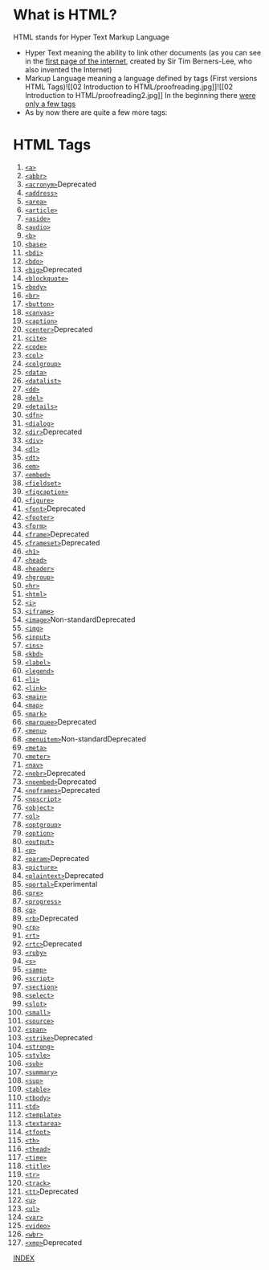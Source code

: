 # What is HTML?

HTML stands for Hyper Text Markup Language
- Hyper Text meaning the ability to link other documents (as you can see in the [first page of the internet](https://www.w3.org/History/19921103-hypertext/hypertext/WWW/TheProject.html), created by Sir Tim Berners-Lee, who also invented the Internet)
- Markup Language meaning a language defined by tags (First versions HTML Tags)![[02 Introduction to HTML/proofreading.jpg]]![[02 Introduction to HTML/proofreading2.jpg]] In the beginning there [were only a few tags](https://www.w3.org/History/19921103-hypertext/hypertext/WWW/MarkUp/Tags.html)
- As by now there are quite a few more tags:
# HTML Tags
1. [`<a>`](/03%20Intermediate%20HTML/3.2%20Anchor%20Element.md)
2. [`<abbr>`](https://developer.mozilla.org/en-US/docs/Web/HTML/Element/abbr)
3. [`<acronym>`](https://developer.mozilla.org/en-US/docs/Web/HTML/Element/acronym)Deprecated
4. [`<address>`](https://developer.mozilla.org/en-US/docs/Web/HTML/Element/address)
5. [`<area>`](https://developer.mozilla.org/en-US/docs/Web/HTML/Element/area)
6. [`<article>`](https://developer.mozilla.org/en-US/docs/Web/HTML/Element/article)
7. [`<aside>`](https://developer.mozilla.org/en-US/docs/Web/HTML/Element/aside)
8. [`<audio>`](https://developer.mozilla.org/en-US/docs/Web/HTML/Element/audio)
9. [`<b>`](https://developer.mozilla.org/en-US/docs/Web/HTML/Element/b)
10. [`<base>`](https://developer.mozilla.org/en-US/docs/Web/HTML/Element/base)
11. [`<bdi>`](https://developer.mozilla.org/en-US/docs/Web/HTML/Element/bdi)
12. [`<bdo>`](https://developer.mozilla.org/en-US/docs/Web/HTML/Element/bdo)
13. [`<big>`](https://developer.mozilla.org/en-US/docs/Web/HTML/Element/big)Deprecated
14. [`<blockquote>`](https://developer.mozilla.org/en-US/docs/Web/HTML/Element/blockquote)
15. [`<body>`](https://developer.mozilla.org/en-US/docs/Web/HTML/Element/body)
16. [`<br>`](/02%20Introduction%20to%20HTML/04%20Void%20HTML%20Elements.md)
17. [`<button>`](https://developer.mozilla.org/en-US/docs/Web/HTML/Element/button)
18. [`<canvas>`](https://developer.mozilla.org/en-US/docs/Web/HTML/Element/canvas)
19. [`<caption>`](https://developer.mozilla.org/en-US/docs/Web/HTML/Element/caption)
20. [`<center>`](https://developer.mozilla.org/en-US/docs/Web/HTML/Element/center)Deprecated
21. [`<cite>`](https://developer.mozilla.org/en-US/docs/Web/HTML/Element/cite)
22. [`<code>`](https://developer.mozilla.org/en-US/docs/Web/HTML/Element/code)
23. [`<col>`](https://developer.mozilla.org/en-US/docs/Web/HTML/Element/col)
24. [`<colgroup>`](https://developer.mozilla.org/en-US/docs/Web/HTML/Element/colgroup)
25. [`<data>`](https://developer.mozilla.org/en-US/docs/Web/HTML/Element/data)
26. [`<datalist>`](https://developer.mozilla.org/en-US/docs/Web/HTML/Element/datalist)
27. [`<dd>`](https://developer.mozilla.org/en-US/docs/Web/HTML/Element/dd)
28. [`<del>`](https://developer.mozilla.org/en-US/docs/Web/HTML/Element/del)
29. [`<details>`](https://developer.mozilla.org/en-US/docs/Web/HTML/Element/details)
30. [`<dfn>`](https://developer.mozilla.org/en-US/docs/Web/HTML/Element/dfn)
31. [`<dialog>`](https://developer.mozilla.org/en-US/docs/Web/HTML/Element/dialog)
32. [`<dir>`](https://developer.mozilla.org/en-US/docs/Web/HTML/Element/dir)Deprecated
33. [`<div>`](https://developer.mozilla.org/en-US/docs/Web/HTML/Element/div)
34. [`<dl>`](https://developer.mozilla.org/en-US/docs/Web/HTML/Element/dl)
35. [`<dt>`](https://developer.mozilla.org/en-US/docs/Web/HTML/Element/dt)
36. [`<em>`](https://developer.mozilla.org/en-US/docs/Web/HTML/Element/em)
37. [`<embed>`](https://developer.mozilla.org/en-US/docs/Web/HTML/Element/embed)
38. [`<fieldset>`](https://developer.mozilla.org/en-US/docs/Web/HTML/Element/fieldset)
39. [`<figcaption>`](https://developer.mozilla.org/en-US/docs/Web/HTML/Element/figcaption)
40. [`<figure>`](https://developer.mozilla.org/en-US/docs/Web/HTML/Element/figure)
41. [`<font>`](https://developer.mozilla.org/en-US/docs/Web/HTML/Element/font)Deprecated
42. [`<footer>`](https://developer.mozilla.org/en-US/docs/Web/HTML/Element/footer)
43. [`<form>`](https://developer.mozilla.org/en-US/docs/Web/HTML/Element/form)
44. [`<frame>`](https://developer.mozilla.org/en-US/docs/Web/HTML/Element/frame)Deprecated
45. [`<frameset>`](https://developer.mozilla.org/en-US/docs/Web/HTML/Element/frameset)Deprecated
46. [`<h1>`](/02%20Introduction%20to%20HTML/02%20The%20Heading%20element.md)
47. [`<head>`](https://developer.mozilla.org/en-US/docs/Web/HTML/Element/head)
48. [`<header>`](https://developer.mozilla.org/en-US/docs/Web/HTML/Element/header)
49. [`<hgroup>`](https://developer.mozilla.org/en-US/docs/Web/HTML/Element/hgroup)
50. [`<hr>`](/02%20Introduction%20to%20HTML/04%20Void%20HTML%20Elements.md)
51. [`<html>`](https://developer.mozilla.org/en-US/docs/Web/HTML/Element/html)
52. [`<i>`](https://developer.mozilla.org/en-US/docs/Web/HTML/Element/i)
53. [`<iframe>`](https://developer.mozilla.org/en-US/docs/Web/HTML/Element/iframe)
54. [`<image>`](https://developer.mozilla.org/en-US/docs/Web/HTML/Element/image)Non-standardDeprecated
55. [`<img>`](https://developer.mozilla.org/en-US/docs/Web/HTML/Element/img)
56. [`<input>`](https://developer.mozilla.org/en-US/docs/Web/HTML/Element/input)
57. [`<ins>`](https://developer.mozilla.org/en-US/docs/Web/HTML/Element/ins)
58. [`<kbd>`](https://developer.mozilla.org/en-US/docs/Web/HTML/Element/kbd)
59. [`<label>`](https://developer.mozilla.org/en-US/docs/Web/HTML/Element/label)
60. [`<legend>`](https://developer.mozilla.org/en-US/docs/Web/HTML/Element/legend)
61. [`<li>`](/03%20Intermediate%20HTML/3.0%20The%20List%20Elements.md)
62. [`<link>`](https://developer.mozilla.org/en-US/docs/Web/HTML/Element/link)
63. [`<main>`](https://developer.mozilla.org/en-US/docs/Web/HTML/Element/main)
64. [`<map>`](https://developer.mozilla.org/en-US/docs/Web/HTML/Element/map)
65. [`<mark>`](https://developer.mozilla.org/en-US/docs/Web/HTML/Element/mark)
66. [`<marquee>`](https://developer.mozilla.org/en-US/docs/Web/HTML/Element/marquee)Deprecated
67. [`<menu>`](https://developer.mozilla.org/en-US/docs/Web/HTML/Element/menu)
68. [`<menuitem>`](https://developer.mozilla.org/en-US/docs/Web/HTML/Element/menuitem)Non-standardDeprecated
69. [`<meta>`](https://developer.mozilla.org/en-US/docs/Web/HTML/Element/meta)
70. [`<meter>`](https://developer.mozilla.org/en-US/docs/Web/HTML/Element/meter)
71. [`<nav>`](https://developer.mozilla.org/en-US/docs/Web/HTML/Element/nav)
72. [`<nobr>`](https://developer.mozilla.org/en-US/docs/Web/HTML/Element/nobr)Deprecated
73. [`<noembed>`](https://developer.mozilla.org/en-US/docs/Web/HTML/Element/noembed)Deprecated
74. [`<noframes>`](https://developer.mozilla.org/en-US/docs/Web/HTML/Element/noframes)Deprecated
75. [`<noscript>`](https://developer.mozilla.org/en-US/docs/Web/HTML/Element/noscript)
76. [`<object>`](https://developer.mozilla.org/en-US/docs/Web/HTML/Element/object)
77. [`<ol>`](/03%20Intermediate%20HTML/3.0%20The%20List%20Elements.md)
78. [`<optgroup>`](https://developer.mozilla.org/en-US/docs/Web/HTML/Element/optgroup)
79. [`<option>`](https://developer.mozilla.org/en-US/docs/Web/HTML/Element/option)
80. [`<output>`](https://developer.mozilla.org/en-US/docs/Web/HTML/Element/output)
81. [`<p>`](/02%20Introduction%20to%20HTML/03%20The%20HTML%20Paragraph%20Elements.md)
82. [`<param>`](https://developer.mozilla.org/en-US/docs/Web/HTML/Element/param)Deprecated
83. [`<picture>`](https://developer.mozilla.org/en-US/docs/Web/HTML/Element/picture)
84. [`<plaintext>`](https://developer.mozilla.org/en-US/docs/Web/HTML/Element/plaintext)Deprecated
85. [`<portal>`](https://developer.mozilla.org/en-US/docs/Web/HTML/Element/portal)Experimental
86. [`<pre>`](https://developer.mozilla.org/en-US/docs/Web/HTML/Element/pre)
87. [`<progress>`](https://developer.mozilla.org/en-US/docs/Web/HTML/Element/progress)
88. [`<q>`](https://developer.mozilla.org/en-US/docs/Web/HTML/Element/q)
89. [`<rb>`](https://developer.mozilla.org/en-US/docs/Web/HTML/Element/rb)Deprecated
90. [`<rp>`](https://developer.mozilla.org/en-US/docs/Web/HTML/Element/rp)
91. [`<rt>`](https://developer.mozilla.org/en-US/docs/Web/HTML/Element/rt)
92. [`<rtc>`](https://developer.mozilla.org/en-US/docs/Web/HTML/Element/rtc)Deprecated
93. [`<ruby>`](https://developer.mozilla.org/en-US/docs/Web/HTML/Element/ruby)
94. [`<s>`](https://developer.mozilla.org/en-US/docs/Web/HTML/Element/s)
95. [`<samp>`](https://developer.mozilla.org/en-US/docs/Web/HTML/Element/samp)
96. [`<script>`](https://developer.mozilla.org/en-US/docs/Web/HTML/Element/script)
97. [`<section>`](https://developer.mozilla.org/en-US/docs/Web/HTML/Element/section)
98. [`<select>`](https://developer.mozilla.org/en-US/docs/Web/HTML/Element/select)
99. [`<slot>`](https://developer.mozilla.org/en-US/docs/Web/HTML/Element/slot)
100. [`<small>`](https://developer.mozilla.org/en-US/docs/Web/HTML/Element/small)
101. [`<source>`](https://developer.mozilla.org/en-US/docs/Web/HTML/Element/source)
102. [`<span>`](https://developer.mozilla.org/en-US/docs/Web/HTML/Element/span)
103. [`<strike>`](https://developer.mozilla.org/en-US/docs/Web/HTML/Element/strike)Deprecated
104. [`<strong>`](https://developer.mozilla.org/en-US/docs/Web/HTML/Element/strong)
105. [`<style>`](https://developer.mozilla.org/en-US/docs/Web/HTML/Element/style)
106. [`<sub>`](https://developer.mozilla.org/en-US/docs/Web/HTML/Element/sub)
107. [`<summary>`](https://developer.mozilla.org/en-US/docs/Web/HTML/Element/summary)
108. [`<sup>`](https://developer.mozilla.org/en-US/docs/Web/HTML/Element/sup)
109. [`<table>`](https://developer.mozilla.org/en-US/docs/Web/HTML/Element/table)
110. [`<tbody>`](https://developer.mozilla.org/en-US/docs/Web/HTML/Element/tbody)
111. [`<td>`](https://developer.mozilla.org/en-US/docs/Web/HTML/Element/td)
112. [`<template>`](https://developer.mozilla.org/en-US/docs/Web/HTML/Element/template)
113. [`<textarea>`](https://developer.mozilla.org/en-US/docs/Web/HTML/Element/textarea)
114. [`<tfoot>`](https://developer.mozilla.org/en-US/docs/Web/HTML/Element/tfoot)
115. [`<th>`](https://developer.mozilla.org/en-US/docs/Web/HTML/Element/th)
116. [`<thead>`](https://developer.mozilla.org/en-US/docs/Web/HTML/Element/thead)
117. [`<time>`](https://developer.mozilla.org/en-US/docs/Web/HTML/Element/time)
118. [`<title>`](https://developer.mozilla.org/en-US/docs/Web/HTML/Element/title)
119. [`<tr>`](https://developer.mozilla.org/en-US/docs/Web/HTML/Element/tr)
120. [`<track>`](https://developer.mozilla.org/en-US/docs/Web/HTML/Element/track)
121. [`<tt>`](https://developer.mozilla.org/en-US/docs/Web/HTML/Element/tt)Deprecated
122. [`<u>`](https://developer.mozilla.org/en-US/docs/Web/HTML/Element/u)
123. [`<ul>`](/03%20Intermediate%20HTML/3.0%20The%20List%20Elements.md)
124. [`<var>`](https://developer.mozilla.org/en-US/docs/Web/HTML/Element/var)
125. [`<video>`](https://developer.mozilla.org/en-US/docs/Web/HTML/Element/video)
126. [`<wbr>`](https://developer.mozilla.org/en-US/docs/Web/HTML/Element/wbr)
127. [`<xmp>`](https://developer.mozilla.org/en-US/docs/Web/HTML/Element/xmp)Deprecated


[INDEX](/README.md)